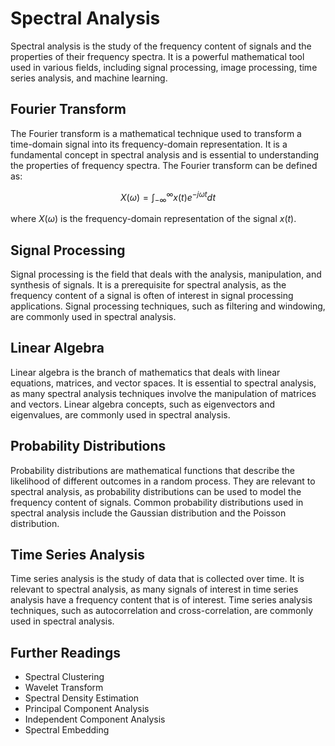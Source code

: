 # Spectral Analysis

Spectral analysis is the study of the frequency content of signals and the properties of their frequency spectra. It is a powerful mathematical tool used in various fields, including signal processing, image processing, time series analysis, and machine learning.

## Fourier Transform

The Fourier transform is a mathematical technique used to transform a time-domain signal into its frequency-domain representation. It is a fundamental concept in spectral analysis and is essential to understanding the properties of frequency spectra. The Fourier transform can be defined as:

$$X(\omega) = \int_{-\infty}^{\infty} x(t)e^{-j\omega t} dt$$

where $X(\omega)$ is the frequency-domain representation of the signal $x(t)$.

## Signal Processing

Signal processing is the field that deals with the analysis, manipulation, and synthesis of signals. It is a prerequisite for spectral analysis, as the frequency content of a signal is often of interest in signal processing applications. Signal processing techniques, such as filtering and windowing, are commonly used in spectral analysis.

## Linear Algebra

Linear algebra is the branch of mathematics that deals with linear equations, matrices, and vector spaces. It is essential to spectral analysis, as many spectral analysis techniques involve the manipulation of matrices and vectors. Linear algebra concepts, such as eigenvectors and eigenvalues, are commonly used in spectral analysis.

## Probability Distributions

Probability distributions are mathematical functions that describe the likelihood of different outcomes in a random process. They are relevant to spectral analysis, as probability distributions can be used to model the frequency content of signals. Common probability distributions used in spectral analysis include the Gaussian distribution and the Poisson distribution.

## Time Series Analysis

Time series analysis is the study of data that is collected over time. It is relevant to spectral analysis, as many signals of interest in time series analysis have a frequency content that is of interest. Time series analysis techniques, such as autocorrelation and cross-correlation, are commonly used in spectral analysis.

## Further Readings

- Spectral Clustering
- Wavelet Transform
- Spectral Density Estimation
- Principal Component Analysis
- Independent Component Analysis
- Spectral Embedding
